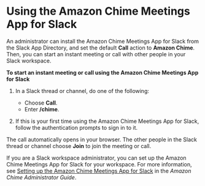 # Using the Amazon Chime Meetings App for Slack<a name="using-slack"></a>

An administrator can install the Amazon Chime Meetings App for Slack from the Slack App Directory, and set the default **Call** action to **Amazon Chime**\. Then, you can start an instant meeting or call with other people in your Slack workspace\.

**To start an instant meeting or call using the Amazon Chime Meetings App for Slack**

1. In a Slack thread or channel, do one of the following:
   + Choose **Call**\.
   + Enter **/chime**\.

1. If this is your first time using the Amazon Chime Meetings App for Slack, follow the authentication prompts to sign in to it\.

The call automatically opens in your browser\. The other people in the Slack thread or channel choose **Join** to join the meeting or call\.

If you are a Slack workspace administrator, you can set up the Amazon Chime Meetings App for Slack for your workspace\. For more information, see [Setting up the Amazon Chime Meetings App for Slack](https://docs.aws.amazon.com/chime/latest/ag/config-slack.html) in the *Amazon Chime Administrator Guide*\.